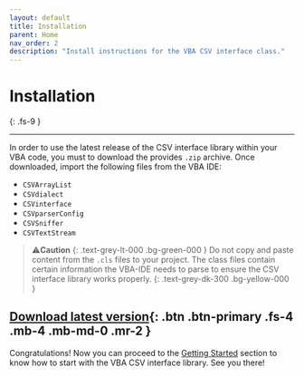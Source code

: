```yaml
---
layout: default
title: Installation
parent: Home
nav_order: 2
description: "Install instructions for the VBA CSV interface class."
---
```


# Installation
{: .fs-9 }

---

In order to use the latest release of the CSV interface library within your VBA code, you must to download the provides `.zip` archive. Once downloaded, import the following files from the VBA IDE:

* `CSVArrayList`
* `CSVdialect`
* `CSVinterface`
* `CSVparserConfig`
* `CSVSniffer`
* `CSVTextStream`

>⚠️**Caution**
>{: .text-grey-lt-000 .bg-green-000 }
>Do not copy and paste content from the `.cls`  files  to your project. The class files contain certain information the VBA-IDE needs to parse to ensure the CSV interface library works properly.
{: .text-grey-dk-300 .bg-yellow-000 }

[Download latest version](https://github.com/ws-garcia/VBA-CSV-interface/releases/latest/download/VBA-CSV-Interface.zip){: .btn .btn-primary .fs-4 .mb-4 .mb-md-0 .mr-2 }
---

Congratulations! Now you can proceed to the [Getting Started](https://ws-garcia.github.io/VBA-CSV-interface/home/getting_started.html) section to know how to start with the VBA CSV interface library. See you there!

